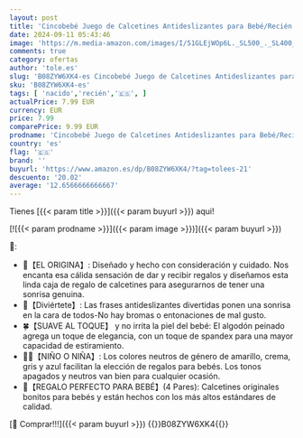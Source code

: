 ```yaml
---
layout: post
title: 'Cincobebé Juego de Calcetines Antideslizantes para Bebé/Recién Nacido con Frases en Español Divertidas Lindas Apto para Todas las Estaciones 4 Pares 0-6 Meses Unisex Caja Regalo'
date: 2024-09-11 05:43:46
image: 'https://m.media-amazon.com/images/I/51GLEjWOp6L._SL500_._SL400_.jpg'
comments: true
category: ofertas
author: 'tole.es'
slug: 'B08ZYW6XK4-es Cincobebé Juego de Calcetines Antideslizantes para...'
sku: 'B08ZYW6XK4-es'
tags: [ 'nacido','recién','🇪🇸', ]
actualPrice: 7.99 EUR
currency: EUR
price: 7.99
comparePrice: 9.99 EUR
prodname: 'Cincobebé Juego de Calcetines Antideslizantes para Bebé/Recién Nacido con Frases en Español Divertidas Lindas Apto para Todas las Estaciones 4 Pares 0-6 Meses Unisex Caja Regalo'
country: 'es'
flag: '🇪🇸'
brand: ''
buyurl: 'https://www.amazon.es/dp/B08ZYW6XK4/?tag=tolees-21'
descuento: '20.02'
average: '12.6566666666667'
---
```


Tienes [{{< param title >}}]({{< param buyurl >}}) aqui!

[![{{< param prodname >}}]({{< param image >}})]({{< param buyurl >}})

🔎:

- 📝【EL ORIGINA】: Diseñado y hecho con consideración y cuidado. Nos encanta esa cálida sensación de dar y recibir regalos y diseñamos esta linda caja de regalo de calcetines para asegurarnos de tener una sonrisa genuina.
- 🎈【Diviértete】: Las frases antideslizantes divertidas ponen una sonrisa en la cara de todos-No hay bromas o entonaciones de mal gusto.
- 🍀【SUAVE AL TOQUE】 y no irrita la piel del bebé: El algodón peinado agrega un toque de elegancia, con un toque de spandex para una mayor capacidad de estiramiento.
- 👦👧【NIÑO O NIÑA】: Los colores neutros de género de amarillo, crema, gris y azul facilitan la elección de regalos para bebés. Los tonos apagados y neutros van bien para cualquier ocasión.
- 🎁【REGALO PERFECTO PARA BEBÉ】(4 Pares): Calcetines originales bonitos para bebés y están hechos con los más altos estándares de calidad.

[🛒 Comprar!!!]({{< param buyurl >}})
{{<world>}}B08ZYW6XK4{{</world>}}
